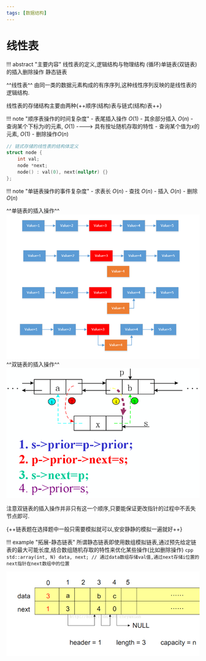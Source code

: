 ```yaml
---
tags: [数据结构]
---
```

# 线性表
!!! abstract "主要内容"
    线性表的定义,逻辑结构与物理结构
    (循环)单链表(双链表)的插入删除操作
    静态链表

^^线性表^^ 由同一类的数据元素构成的有序序列,这种线性序列反映的是线性表的逻辑结构.

线性表的存储结构主要由两种{++顺序(结构)表与链式(结构)表++}

!!! note "顺序表操作的时间复杂度"
    - 表尾插入操作 $O(1)$
    - 其余部分插入 $O(n)$
    - 查询某个下标为$i$的元素, $O(1)$ ----> 具有按址随机存取的特性
    - 查询某个值为$x$的元素, $O(1)$ 
    - 删除操作$O(n)$ 

```cpp
// 链式存储的线性表的结构体定义
struct node {
    int val;
    node *next;
    node() : val(0), next(nullptr) {}
};
```
!!! note "单链表操作的事件复杂度"
    - 求表长 $O(n)$
    - 查找 $O(n)$
    - 插入 $O(n)$
    - 删除 $O(n)$

^^单链表的插入操作^^
![alt text](./images/单链表的插入.png)
^^双链表的插入操作^^
![alt text](./images/双链表的插入.png)

注意双链表的插入操作并非只有这一个顺序,只要能保证更改指针的过程中不丢失节点即可.

{++链表题在选择题中一般只需要模拟就可以,安安静静的模拟一遍就好++}

!!! example "拓展-静态链表"
    所谓静态链表即使用数组模拟链表,通过预先给定链表的最大可能长度,结合数组随机存取的特性来优化某些操作(比如删除操作)
    ```cpp
    std::array(int, N) data, next; // 通过data数组存储val值,通过next存储i位置的next指针在next数组中的位置
    ```

![](./images/静态链表.png)

